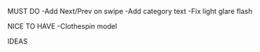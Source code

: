 MUST DO
-Add Next/Prev on swipe
-Add category text
-Fix light glare flash

NICE TO HAVE
-Clothespin model

IDEAS
